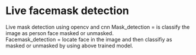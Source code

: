 # Live facemask detection
Live mask detection using opencv and cnn
Mask_detection = is classify the image as person face masked or unmasked.</br>
Facemask_detection = locate face in the image and then classifiy as masked or unmasked by using above trained model.</br>

